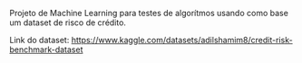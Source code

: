 Projeto de Machine Learning para testes de algorítmos usando como base um dataset de risco de crédito.

Link do dataset: https://www.kaggle.com/datasets/adilshamim8/credit-risk-benchmark-dataset

